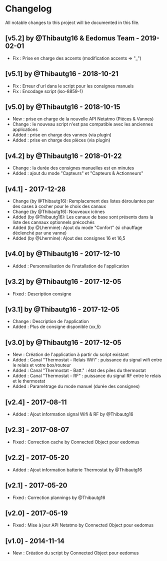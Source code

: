 # Changelog
All notable changes to this project will be documented in this file.

## [v5.2] by @Thibautg16 & Eedomus Team - 2019-02-01
- Fix : Prise en charge des accents (modification accents => "_")

## [v5.1] by @Thibautg16 - 2018-10-21
- Fix : Erreur d'url dans le script pour les consignes manuels
- Fix : Encodage script (iso-8859-1)

## [v5.0] by @Thibautg16 - 2018-10-15
- New : prise en charge de la nouvelle API Netatmo (Piéces & Vannes)
- Change : le nouveau script n'est pas compatible avec les anciennes applications 
- Added : prise en charge des vannes (via plugin)
- Added : prise en charge des pièces (via plugin)

## [v4.2] by @Thibautg16 - 2018-01-22
- Change : la durée des consignes manuelles est en minutes
- Added : ajout du mode "Capteurs" et "Capteurs & Actionneurs"

## [v4.1] - 2017-12-28
- Change (by @Thibautg16): Remplacement des listes déroulantes par des cases à cocher pour le choix des canaux
- Change (by @Thibautg16): Nouveaux icônes
- Added (by @Thibautg16): Les canaux de base sont présents dans la liste des cannaux optionnels précochés
- Added (by @Lhermine): Ajout du mode "Confort" (si chauffage déclenché par une vanne)
- Added (by @Lhermine): Ajout des consignes 16 et 16,5

## [v4.0] by @Thibautg16 - 2017-12-10 
- Added : Personnalisation de l'installation de l'application

## [v3.2] by @Thibautg16 - 2017-12-05 
- Fixed : Description consigne

## [v3.1] by @Thibautg16 - 2017-12-05 
- Change : Description de l'application
- Added : Plus de consigne disponible (xx,5)

## [v3.0] by @Thibautg16 - 2017-12-05 
- New : Création de l'application à partir du script existant
- Added : Canal "Thermostat - Relais Wifi" : puissance du signal wifi entre le relais et votre box/routeur
- Added : Canal "Thermostat - Batt." : état des piles du thermostat
- Added : Canal "Thermostat - RF" : puissance du signal RF entre le relais et le thermostat
- Added : Paramétrage du mode manuel (durée des consignes)

## [v2.4] - 2017-08-11
- Added : Ajout information signal Wifi & RF by @Thibautg16

## [v2.3] - 2017-08-07
- Fixed : Correction cache by Connected Object pour eedomus

## [v2.2] - 2017-05-20
- Added : Ajout information batterie Thermostat by @Thibautg16

## [v2.1] - 2017-05-20
- Fixed : Correction plannings by @Thibautg16

## [v2.0] - 2017-05-19
- Fixed : Mise à jour API Netatmo by Connected Object pour eedomus

## [v1.0] - 2014-11-14
- New : Création du script by Connected Object pour eedomus
